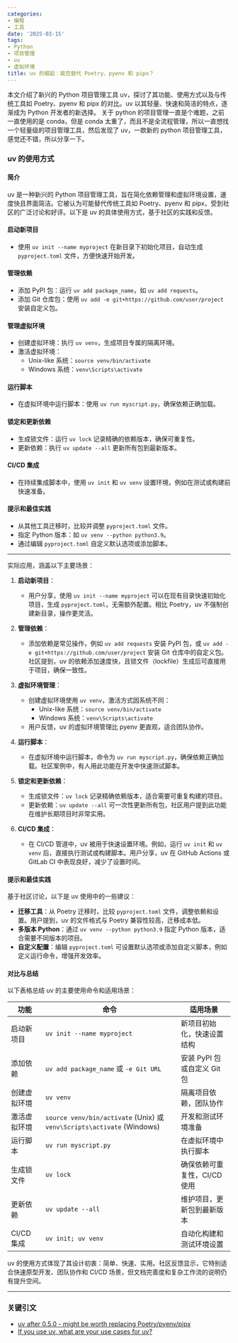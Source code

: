 ```yaml
---
categories:
- 编程
- 工具
date: '2025-03-15'
tags:
- Python
- 项目管理
- uv
- 虚拟环境
title: uv 的崛起：能否替代 Poetry、pyenv 和 pipx？
---
```


本文介绍了新兴的 Python 项目管理工具 uv，探讨了其功能、使用方式以及与传统工具如 Poetry、pyenv 和 pipx 的对比。uv 以其轻量、快速和简洁的特点，逐渐成为 Python 开发者的新选择。
关于 python 的项目管理一直是个难题，之前一直使用的是 conda，但是 conda 太重了，而且不是全流程管理，所以一直想找一个轻量级的项目管理工具，然后发现了 uv，一款新的 python 项目管理工具，感觉还不错，所以分享一下。

### uv 的使用方式

#### 简介
uv 是一种新兴的 Python 项目管理工具，旨在简化依赖管理和虚拟环境设置，速度快且界面简洁。它被认为可能替代传统工具如 Poetry、pyenv 和 pipx，受到社区的广泛讨论和好评。以下是 uv 的具体使用方式，基于社区的实践和反馈。

#### 启动新项目
- 使用 `uv init --name myproject` 在新目录下初始化项目，自动生成 `pyproject.toml` 文件，方便快速开始开发。

#### 管理依赖
- 添加 PyPI 包：运行 `uv add package_name`，如 `uv add requests`。
- 添加 Git 仓库包：使用 `uv add -e git+https://github.com/user/project` 安装自定义包。

#### 管理虚拟环境
- 创建虚拟环境：执行 `uv venv`，生成项目专属的隔离环境。
- 激活虚拟环境：
  - Unix-like 系统：`source venv/bin/activate`
  - Windows 系统：`venv\Scripts\activate`

#### 运行脚本
- 在虚拟环境中运行脚本：使用 `uv run myscript.py`，确保依赖正确加载。

#### 锁定和更新依赖
- 生成锁文件：运行 `uv lock` 记录精确的依赖版本，确保可重复性。
- 更新依赖：执行 `uv update --all` 更新所有包到最新版本。

#### CI/CD 集成
- 在持续集成脚本中，使用 `uv init` 和 `uv venv` 设置环境，例如在测试或构建前快速准备。

#### 提示和最佳实践
- 从其他工具迁移时，比较并调整 `pyproject.toml` 文件。
- 指定 Python 版本：如 `uv venv --python python3.9`。
- 通过编辑 `pyproject.toml` 自定义默认选项或添加脚本。

---

实际应用，涵盖以下主要场景：

1. **启动新项目**：
   - 用户分享，使用 `uv init --name myproject` 可以在现有目录快速初始化项目，生成 `pyproject.toml`，无需额外配置。相比 Poetry，uv 不强制创建新目录，操作更灵活。

2. **管理依赖**：
   - 添加依赖是常见操作，例如 `uv add requests` 安装 PyPI 包，或 `uv add -e git+https://github.com/user/project` 安装 Git 仓库中的自定义包。社区提到，uv 的依赖添加速度快，且锁文件（lockfile）生成后可直接用于项目，确保一致性。

3. **虚拟环境管理**：
   - 创建虚拟环境使用 `uv venv`，激活方式因系统不同：
     - Unix-like 系统：`source venv/bin/activate`
     - Windows 系统：`venv\Scripts\activate`
   - 用户反馈，uv 的虚拟环境管理比 pyenv 更直观，适合团队协作。

4. **运行脚本**：
   - 在虚拟环境中运行脚本，命令为 `uv run myscript.py`，确保依赖正确加载。社区案例中，有人用此功能在开发中快速测试脚本。

5. **锁定和更新依赖**：
   - 生成锁文件：`uv lock` 记录精确依赖版本，适合需要可重复构建的项目。
   - 更新依赖：`uv update --all` 可一次性更新所有包，社区用户提到此功能在维护长期项目时非常实用。

6. **CI/CD 集成**：
   - 在 CI/CD 管道中，uv 被用于快速设置环境。例如，运行 `uv init` 和 `uv venv` 后，直接执行测试或构建脚本。用户分享，uv 在 GitHub Actions 或 GitLab CI 中表现良好，减少了设置时间。

#### 提示和最佳实践
基于社区讨论，以下是 uv 使用中的一些建议：
- **迁移工具**：从 Poetry 迁移时，比较 `pyproject.toml` 文件，调整依赖和设置。用户提到，uv 的文件格式与 Poetry 兼容性较高，迁移成本低。
- **多版本 Python**：通过 `uv venv --python python3.9` 指定 Python 版本，适合需要不同版本的项目。
- **自定义配置**：编辑 `pyproject.toml` 可设置默认选项或添加自定义脚本，例如定义运行命令，增强开发效率。

#### 对比与总结
以下表格总结 uv 的主要使用命令和适用场景：

| **功能**               | **命令**                              | **适用场景**                     |
|-----------------------|---------------------------------------|----------------------------------|
| 启动新项目            | `uv init --name myproject`            | 新项目初始化，快速设置结构       |
| 添加依赖              | `uv add package_name` 或 `-e Git URL` | 安装 PyPI 包或自定义 Git 包      |
| 创建虚拟环境          | `uv venv`                             | 隔离项目依赖，团队协作           |
| 激活虚拟环境          | `source venv/bin/activate` (Unix) 或 `venv\Scripts\activate` (Windows) | 开发和测试环境准备              |
| 运行脚本              | `uv run myscript.py`                  | 在虚拟环境中执行脚本            |
| 生成锁文件            | `uv lock`                             | 确保依赖可重复性，CI/CD 使用     |
| 更新依赖              | `uv update --all`                     | 维护项目，更新包到最新版本       |
| CI/CD 集成            | `uv init; uv venv`                    | 自动化构建和测试环境设置         |

uv 的使用方式体现了其设计初衷：简单、快速、实用。社区反馈显示，它特别适合快速原型开发、团队协作和 CI/CD 场景，但文档完善度和复杂工作流的说明仍有提升空间。


---

### 关键引文
- [uv after 0.5.0 - might be worth replacing Poetry/pyenv/pipx](https://www.reddit.com/r/Python/comments/1gqh4te/uv_after_050_might_be_worth_replacing/)
- [If you use uv, what are your use cases for uv?](https://www.reddit.com/r/Python/comments/1guf2fh/if_you_use_uv_what_are_your_use_cases_for_uvx/)